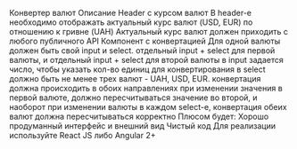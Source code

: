 Конвертер валют
Описание
Header с курсом валют
В header-е необходимо отображать актуальный курс валют (USD, EUR) по отношению к гривне (UAH)
Актуальный курс валют должен приходить с любого публичного API
Компонент с конвертацией
Для одной валюты должен быть свой input и select. 
отдельный input + select для первой валюты, и отдельный input + select для второй валюты
в input задается число, чтобы указать кол-во единиц для конвертирования
в select должно быть не менее трех валют - UAH, USD, EUR.
конвертация должна происходить в обоих направлениях 
при изменении значения в первой валюте, должно пересчитываться значение во второй, и наоборот
при изменении валюты в каждом select-е, конвертация обеих валют должна пересчитываться корректно
Плюсом будет:
Хорошо продуманный интерфейс и внешний вид
Чистый код
Для реализации используйте
React JS либо Angular 2+

